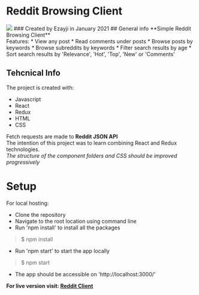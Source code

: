 # Reddit Browsing Client
<img src='https://imgur.com/qrXE6DR' />
### Created by Ezayji in January 2021
## General info
**Simple Reddit Browsing Client**<br/>
Features:
* View any post
* Read comments under posts
* Browse posts by keywords
* Browse subreddits by keywords
* Filter search results by age
* Sort search results by 'Relevance', 'Hot', 'Top', 'New' or 'Comments'

## Tehcnical Info
The project is created with:
* Javascript
* React
* Redux
* HTML
* CSS

Fetch requests are made to **Reddit JSON API**<br/>
The intention of this project was to learn combining React and Redux technologies.<br/>
*The structure of the component folders and CSS should be improved progressively*<br/>

# Setup
For local hosting:
* Clone the repository
* Navigate to the root location using command line
* Run 'npm install' to install all the packages
> $ npm install
* Run 'npm start' to start the app locally
> $ npm start
* The app should be accessible on 'http://localhost:3000/'

**For live version visit: [Reddit Client](https://reddit-client-ezayji.netlify.app/)**

